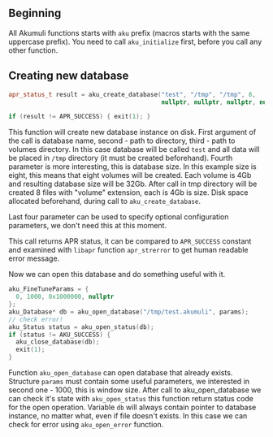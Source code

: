 ## Beginning
All Akumuli functions starts with `aku` prefix (macros starts with the same uppercase prefix).
You need to call `aku_initialize` first, before you call any other function.

## Creating new database
```cpp
apr_status_t result = aku_create_database("test", "/tmp", "/tmp", 8, 
                                          nullptr, nullptr, nullptr, nullptr);

if (result != APR_SUCCESS) { exit(1); }
```
This function will create new database instance on disk. First argument of the call is database name, second - path to directory, third - path to volumes directory. In this case database will be called `test` and all data will be placed in `/tmp` directory (it must be created beforehand). Fourth parameter is more interesting, this is database size. In this example size is eight, this means that eight volumes will be created. Each volume is 4Gb and resulting database size will be 32Gb. After call in tmp directory will be created 8 files with "volume" extension, each is 4Gb is size. Disk space allocated beforehand, during call to `aku_create_database`.

Last four parameter can be used to specify optional configuration parameters, we don't need this at this moment.

This call returns APR status, it can be compared to `APR_SUCCESS` constant and examined with `libapr` function `apr_strerror` to get human readable error message.

Now we can open this database and do something useful with it.
```cpp
aku_FineTuneParams = {
  0, 1000, 0x1000000, nullptr
};
aku_Database* db = aku_open_database("/tmp/test.akumuli", params);
// check error!
aku_Status status = aku_open_status(db);
if (status != AKU_SUCCESS) {
  aku_close_database(db);
  exit(1);
}
```
Function `aku_open_database` can open database that already exists. Structure `params` must contain some useful parameters, we interested in second one - 1000, this is window size. After call to aku_open_database we can check it's state with `aku_open_status` this function return status code for the open operation. Variable `db` will always contain pointer to database instance, no matter what, even if file doesn't exists. In this case we can check for error using `aku_open_error` function.